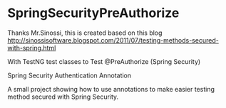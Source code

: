 SpringSecurityPreAuthorize
==========================

Thanks  Mr.Sinossi, this is created based on this blog http://sinossisoftware.blogspot.com/2011/07/testing-methods-secured-with-spring.html

With TestNG test classes to Test @PreAuthorize (Spring Security)

Spring Security Authentication Annotation

A small project showing how to use annotations to make easier testing method secured with Spring Security.




